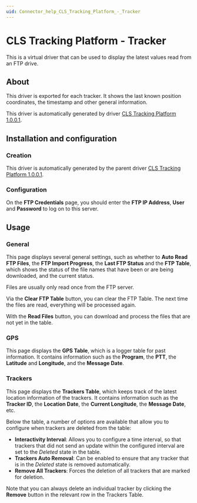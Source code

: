 ```yaml
---
uid: Connector_help_CLS_Tracking_Platform_-_Tracker
---
```


# CLS Tracking Platform - Tracker

This is a virtual driver that can be used to display the latest values read from an FTP drive.

## About

This driver is exported for each tracker. It shows the last known position coordinates, the timestamp and other general information.

This driver is automatically generated by driver [CLS Tracking Platform 1.0.0.1](xref:Connector_help_CLS_Tracking_Platform).

## Installation and configuration

### Creation

This driver is automatically generated by the parent driver [CLS Tracking Platform 1.0.0.1](xref:Connector_help_CLS_Tracking_Platform).

### Configuration

On the **FTP Credentials** page, you should enter the **FTP IP Address**, **User** and **Password** to log on to this server.

## Usage

### General

This page displays several general settings, such as whether to **Auto Read FTP Files**, the **FTP Import Progress**, the **Last FTP Status** and the **FTP Table**, which shows the status of the file names that have been or are being downloaded, and the current status.

Files are usually only read once from the FTP server.

Via the **Clear FTP Table** button, you can clear the FTP Table. The next time the files are read, everything will be processed again.

With the **Read Files** button, you can download and process the files that are not yet in the table.

### GPS

This page displays the **GPS Table**, which is a logger table for past information. It contains information such as the **Program**, the **PTT**, the **Latitude** and **Longitude**, and the **Message Date**.

### Trackers

This page displays the **Trackers Table**, which keeps track of the latest location information of the trackers. It contains information such as the **Tracker ID**, the **Location Date**, the **Current Longitude**, the **Message Date**, etc.

Below the table, a number of options are available that allow you to configure when trackers are deleted from the table:

- **Interactivity Interval**: Allows you to configure a time interval, so that trackers that did not send an update within the configured interval are set to the *Deleted* state in the table.
- **Trackers Auto Removal**: Can be enabled to ensure that any tracker that is in the *Deleted* state is removed automatically.
- **Remove All Trackers**: Forces the deletion of all trackers that are marked for deletion.

Note that you can always delete an individual tracker by clicking the **Remove** button in the relevant row in the Trackers Table.
